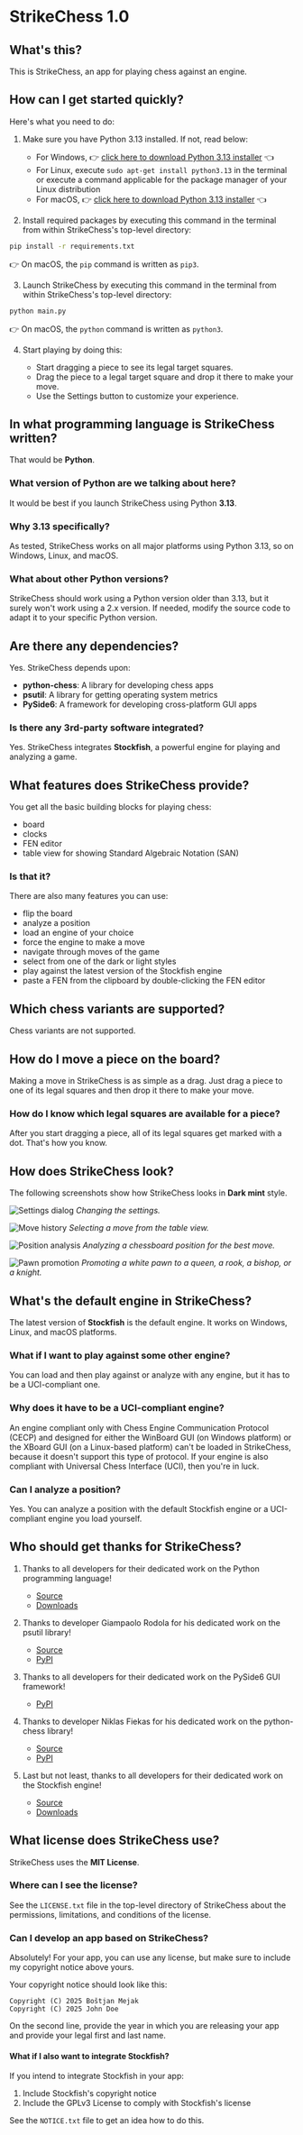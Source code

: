 # StrikeChess 1.0

## What's this?

This is StrikeChess, an app for playing chess against an engine.

## How can I get started quickly?

Here's what you need to do:

1. Make sure you have Python 3.13 installed. If not, read below:

    - For Windows, :point_right: [click here to download Python 3.13 installer](https://www.python.org/ftp/python/3.13.3/python-3.13.3-amd64.exe) :point_left:
    - For Linux, execute `sudo apt-get install python3.13` in the
      terminal or execute a command applicable for the package manager
      of your Linux distribution
    - For macOS, :point_right: [click here to download Python 3.13 installer](https://www.python.org/ftp/python/3.13.3/python-3.13.3-macos11.pkg) :point_left:

2. Install required packages by executing this command in the terminal
   from within StrikeChess's top-level directory:

```bash
pip install -r requirements.txt
```

:point_right: On macOS, the `pip` command is written as `pip3`.

3. Launch StrikeChess by executing this command in the terminal from
   within StrikeChess's top-level directory:

```bash
python main.py
```

:point_right: On macOS, the `python` command is written as `python3`.

4. Start playing by doing this:

    - Start dragging a piece to see its legal target squares.
    - Drag the piece to a legal target square and drop it there to make
      your move.
    - Use the Settings button to customize your experience.

## In what programming language is StrikeChess written?

That would be **Python**.

### What version of Python are we talking about here?

It would be best if you launch StrikeChess using Python **3.13**.

### Why 3.13 specifically?

As tested, StrikeChess works on all major platforms using Python 3.13,
so on Windows, Linux, and macOS.

### What about other Python versions?

StrikeChess should work using a Python version older than 3.13, but it
surely won't work using a 2.x version. If needed, modify the source code
to adapt it to your specific Python version.

## Are there any dependencies?

Yes. StrikeChess depends upon:

- **python-chess**: A library for developing chess apps
- **psutil**: A library for getting operating system metrics
- **PySide6**: A framework for developing cross-platform GUI apps

### Is there any 3rd-party software integrated?

Yes. StrikeChess integrates **Stockfish**, a powerful engine for playing
and analyzing a game.

## What features does StrikeChess provide?

You get all the basic building blocks for playing chess:

- board
- clocks
- FEN editor
- table view for showing Standard Algebraic Notation (SAN)

### Is that it?

There are also many features you can use:

- flip the board
- analyze a position
- load an engine of your choice
- force the engine to make a move
- navigate through moves of the game
- select from one of the dark or light styles
- play against the latest version of the Stockfish engine
- paste a FEN from the clipboard by double-clicking the FEN editor

## Which chess variants are supported?

Chess variants are not supported.

## How do I move a piece on the board?

Making a move in StrikeChess is as simple as a drag. Just drag a piece
to one of its legal squares and then drop it there to make your move.

### How do I know which legal squares are available for a piece?

After you start dragging a piece, all of its legal squares get marked
with a dot. That's how you know.

## How does StrikeChess look?

The following screenshots show how StrikeChess looks in **Dark mint**
style.

![Settings dialog](https://github.com/user-attachments/assets/10b397b0-d855-47c7-b148-5a900c4feb29 "Settings dialog")
*Changing the settings.*

![Move history](https://github.com/user-attachments/assets/3226951e-ce18-4638-9e9d-070833ab8454 "Move history")
*Selecting a move from the table view.*

![Position analysis](https://github.com/user-attachments/assets/a7d3137a-fe5c-404a-bc3d-f0dbe76259be "Position analysis")
*Analyzing a chessboard position for the best move.*

![Pawn promotion](https://github.com/user-attachments/assets/9c922ee8-2633-49ca-9f04-7ec2c1ebcb14 "Pawn promotion")
*Promoting a white pawn to a queen, a rook, a bishop, or a knight.*

## What's the default engine in StrikeChess?

The latest version of **Stockfish** is the default engine. It works on
Windows, Linux, and macOS platforms.

### What if I want to play against some other engine?

You can load and then play against or analyze with any engine, but it
has to be a UCI-compliant one.

### Why does it have to be a UCI-compliant engine?

An engine compliant only with Chess Engine Communication Protocol (CECP)
and designed for either the WinBoard GUI (on Windows platform) or the
XBoard GUI (on a Linux-based platform) can't be loaded in StrikeChess,
because it doesn't support this type of protocol. If your engine is also
compliant with Universal Chess Interface (UCI), then you're in luck.

### Can I analyze a position?

Yes. You can analyze a position with the default Stockfish engine or a
UCI-compliant engine you load yourself.

## Who should get thanks for StrikeChess?

1. Thanks to all developers for their dedicated work on the Python
   programming language!

    - [Source](https://github.com/python/cpython)
    - [Downloads](https://www.python.org/downloads)

2. Thanks to developer Giampaolo Rodola for his dedicated work on the
   psutil library!

    - [Source](https://github.com/giampaolo/psutil)
    - [PyPI](https://pypi.org/project/psutil)

3. Thanks to all developers for their dedicated work on the PySide6 GUI
   framework!

    - [PyPI](https://pypi.org/project/PySide6)

4. Thanks to developer Niklas Fiekas for his dedicated work on the
   python-chess library!

    - [Source](https://github.com/niklasf/python-chess)
    - [PyPI](https://pypi.org/project/chess)

5. Last but not least, thanks to all developers for their dedicated work
   on the Stockfish engine!

    - [Source](https://github.com/official-stockfish/Stockfish)
    - [Downloads](https://stockfishchess.org/download)

## What license does StrikeChess use?

StrikeChess uses the **MIT License**.

### Where can I see the license?

See the `LICENSE.txt` file in the top-level directory of StrikeChess
about the permissions, limitations, and conditions of the license.

### Can I develop an app based on StrikeChess?

Absolutely! For your app, you can use any license, but make sure to
include my copyright notice above yours.

Your copyright notice should look like this:

```
Copyright (C) 2025 Boštjan Mejak
Copyright (C) 2025 John Doe
```

On the second line, provide the year in which you are releasing your app
and provide your legal first and last name.

#### What if I also want to integrate Stockfish?

If you intend to integrate Stockfish in your app:

1. Include Stockfish's copyright notice
2. Include the GPLv3 License to comply with Stockfish's license

See the `NOTICE.txt` file to get an idea how to do this.
